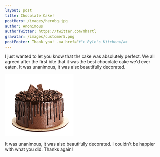 ```yaml
---
layout: post
title: Chocolate Cake!
postHero: /images/herobg.jpg
author: Anonimous
authorTwitter: https://twitter.com/mhartl
gravatar: /images/customer5.png
postFooter: Thank you! -<a href="#"> Ryle's Kitchen</a>
---
```



I just wanted to let you know that the cake was absolutely perfect. We all agreed after the first bite that it was the best chocolate cake we'd ever eaten. It was unanimous, it was
also beautifully decorated.

<img class="pull-left" src="/images/cakeImage3.png" alt="chocolate cake image">

It was unanimous, it was also beautifully decorated.
I couldn't be happier with what you did. Thanks again!

